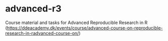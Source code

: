 # advanced-r3
Course material and tasks for Advanced Reproducible Research in R (https://ddeacademy.dk/events/course/advanced-course-on-reproducible-research-in-radvanced-course-on/)
